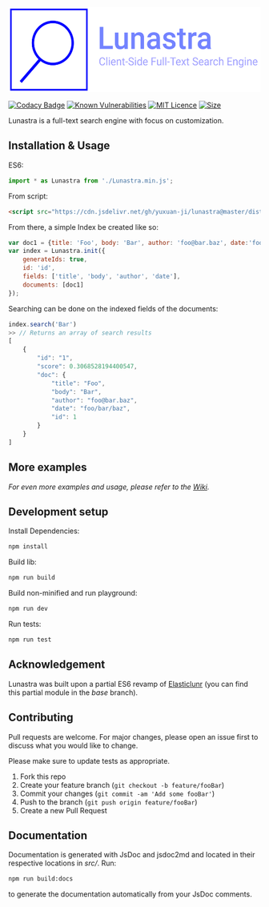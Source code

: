 <p align="left">
    <img src="./logo.svg"
        height="170">
</p>

[![Codacy Badge](https://api.codacy.com/project/badge/Grade/d0b878e7ade34055a63c265663797537)](https://www.codacy.com/app/yuxuan98/lunastra?utm_source=github.com&amp;utm_medium=referral&amp;utm_content=yuxuan-ji/lunastra&amp;utm_campaign=Badge_Grade)
[![Known Vulnerabilities](https://snyk.io/test/github/yuxuan-ji/lunastra/badge.svg?targetFile=package.json)](https://snyk.io/test/github/yuxuan-ji/lunastra?targetFile=package.json)
[![MIT Licence](https://img.shields.io/apm/l/vim-mode.svg?color=blue)](https://github.com/yuxuan-ji/lunastra/blob/master/LICENSE)
[![Size](https://img.shields.io/github/size/yuxuan-ji/lunastra/dist/lunastra.min.js.svg?color=green)](https://github.com/yuxuan-ji/lunastra/blob/master/dist/lunastra.min.js)

Lunastra is a full-text search engine with focus on customization. 

## Installation & Usage

ES6:

```javascript
import * as Lunastra from './Lunastra.min.js';
```

From script:

```html
<script src="https://cdn.jsdelivr.net/gh/yuxuan-ji/lunastra@master/dist/Lunastra.min.js"></script>
```

From there, a simple Index be created like so:
```javascript
var doc1 = {title: 'Foo', body: 'Bar', author: 'foo@bar.baz', date:'foo/bar/baz'};
var index = Lunastra.init({
    generateIds: true,
    id: 'id',
    fields: ['title', 'body', 'author', 'date'],
    documents: [doc1]
});
```

Searching can be done on the indexed fields of the documents:
```javascript
index.search('Bar')
>> // Returns an array of search results
[
    {
        "id": "1",
        "score": 0.3068528194400547,
        "doc": {
            "title": "Foo",
            "body": "Bar",
            "author": "foo@bar.baz",
            "date": "foo/bar/baz",
            "id": 1
        }
    }
]
```

## More examples

_For even more examples and usage, please refer to the [Wiki][wiki]._

## Development setup

Install Dependencies:

```sh
npm install
```

Build lib:

```sh
npm run build
```

Build non-minified and run playground:

```sh
npm run dev
```

Run tests:

```sh
npm run test
```

## Acknowledgement

Lunastra was built upon a partial ES6 revamp of [Elasticlunr](https://github.com/weixsong/elasticlunr.js) (you can find this partial module in the _base_ branch).

## Contributing

Pull requests are welcome. For major changes, please open an issue first to discuss what you would like to change.

Please make sure to update tests as appropriate.

1. Fork this repo
2. Create your feature branch (`git checkout -b feature/fooBar`)
3. Commit your changes (`git commit -am 'Add some fooBar'`)
4. Push to the branch (`git push origin feature/fooBar`)
5. Create a new Pull Request

## Documentation

Documentation is generated with JsDoc and jsdoc2md and located in their respective locations in _src/_. Run:
```sh
npm run build:docs
```
to generate the documentation automatically from your JsDoc comments.

<!-- Markdown link & img dfn's -->
[wiki]: https://github.com/yuxuan-ji/lunastra/wiki
